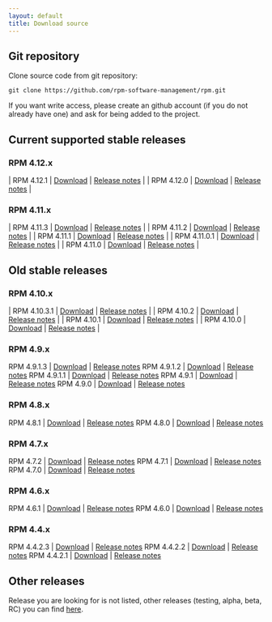 ```yaml
---
layout: default
title: Download source
---
```


## Git repository
Clone source code from git repository:

`git clone https://github.com/rpm-software-management/rpm.git`

If you want write access, please create an github account (if you do not already have one) and ask for being added to the project.

## Current supported stable releases

### RPM 4.12.x

| RPM 4.12.1 | [Download](https://github.com/rpm-software-management/rpm/archive/rpm-4.12.0.1-release.tar.gz) | [Release notes](https://github.com/rpm-software-management/rpm/releases/tag/rpm-4.12.0.1-release) |
| RPM 4.12.0 | [Download](https://github.com/rpm-software-management/rpm/archive/rpm-4.12.0-release.tar.gz) | [Release notes](https://github.com/rpm-software-management/rpm/releases/tag/rpm-4.12.0-release) |

### RPM 4.11.x

| RPM 4.11.3 | [Download](https://github.com/rpm-software-management/rpm/archive/rpm-4.11.3-release.tar.gz) | [Release notes](https://github.com/rpm-software-management/rpm/releases/tag/rpm-4.11.3-release) |
| RPM 4.11.2 | [Download](https://github.com/rpm-software-management/rpm/archive/rpm-4.11.2-release.tar.gz) | [Release notes](https://github.com/rpm-software-management/rpm/releases/tag/rpm-4.11.2-release) |
| RPM 4.11.1 | [Download](https://github.com/rpm-software-management/rpm/archive/rpm-4.11.1-release.tar.gz) | [Release notes](https://github.com/rpm-software-management/rpm/releases/tag/rpm-4.11.1-release) |
| RPM 4.11.0.1 | [Download](https://github.com/rpm-software-management/rpm/archive/rpm-4.11.0.1-release.tar.gz) | [Release notes](https://github.com/rpm-software-management/rpm/releases/tag/rpm-4.11.0.1-release) |
| RPM 4.11.0 | [Download](https://github.com/rpm-software-management/rpm/archive/rpm-4.11.0-release.tar.gz) | [Release notes](https://github.com/rpm-software-management/rpm/releases/tag/rpm-4.11.0-release) |

## Old stable releases


### RPM 4.10.x

| RPM 4.10.3.1 | [Download](https://github.com/rpm-software-management/rpm/archive/rpm-4.10.3.1-release.tar.gz) | [Release notes](https://github.com/rpm-software-management/rpm/releases/tag/rpm-4.10.3.1-release) |
| RPM 4.10.2 | [Download](https://github.com/rpm-software-management/rpm/archive/rpm-4.10.2-release.tar.gz) | [Release notes](https://github.com/rpm-software-management/rpm/releases/tag/rpm-4.10.2-release) |
| RPM 4.10.1 | [Download](https://github.com/rpm-software-management/rpm/archive/rpm-4.10.1.tar.gz) | [Release notes](https://github.com/rpm-software-management/rpm/releases/tag/rpm-4.10.1) |
| RPM 4.10.0 | [Download](https://github.com/rpm-software-management/rpm/archive/rpm-4.10.0.tar.gz) | [Release notes](https://github.com/rpm-software-management/rpm/releases/tag/rpm-4.10.0) |

### RPM 4.9.x

RPM 4.9.1.3 | [Download](https://github.com/rpm-software-management/rpm/archive/rpm-4.9.1.3-release.tar.gz) | [Release notes](https://github.com/rpm-software-management/rpm/releases/tag/rpm-4.9.1.3-release)
RPM 4.9.1.2 | [Download](https://github.com/rpm-software-management/rpm/archive/rpm-4.9.1.2-release.tar.gz) | [Release notes](https://github.com/rpm-software-management/rpm/releases/tag/rpm-4.9.1.2-release)
RPM 4.9.1.1 | [Download](https://github.com/rpm-software-management/rpm/archive/rpm-4.9.1.1-release.tar.gz) | [Release notes](https://github.com/rpm-software-management/rpm/releases/tag/rpm-4.9.1.1-release)
RPM 4.9.1 | [Download](https://github.com/rpm-software-management/rpm/archive/rpm-4.9.1-release.tar.gz) | [Release notes](https://github.com/rpm-software-management/rpm/releases/tag/rpm-4.9.1-release)
RPM 4.9.0 | [Download](https://github.com/rpm-software-management/rpm/archive/rpm-4.9.0.tar.gz) | [Release notes](https://github.com/rpm-software-management/rpm/releases/tag/rpm-4.9.0)

### RPM 4.8.x

RPM 4.8.1 | [Download](https://github.com/rpm-software-management/rpm/archive/rpm-4.8.1-release.tar.gz) | [Release notes](https://github.com/rpm-software-management/rpm/releases/tag/rpm-4.8.1-release)
RPM 4.8.0 | [Download](https://github.com/rpm-software-management/rpm/archive/rpm-4.8.0-release.tar.gz) | [Release notes](https://github.com/rpm-software-management/rpm/releases/tag/rpm-4.8.0-release)

### RPM 4.7.x

RPM 4.7.2 | [Download](https://github.com/rpm-software-management/rpm/archive/rpm-4.7.2-release.tar.gz) | [Release notes](https://github.com/rpm-software-management/rpm/releases/tag/rpm-4.7.2-release)
RPM 4.7.1 | [Download](https://github.com/rpm-software-management/rpm/archive/rpm-4.7.1-release.tar.gz) | [Release notes](https://github.com/rpm-software-management/rpm/releases/tag/rpm-4.7.1-release)
RPM 4.7.0 | [Download](https://github.com/rpm-software-management/rpm/archive/rpm-4.7.0.tar.gz) | [Release notes](https://github.com/rpm-software-management/rpm/releases/tag/rpm-4.7.0)

### RPM 4.6.x

RPM 4.6.1 | [Download](https://github.com/rpm-software-management/rpm/archive/rpm-4.6.1-release.tar.gz) | [Release notes](https://github.com/rpm-software-management/rpm/releases/tag/rpm-4.6.1-release)
RPM 4.6.0 | [Download](https://github.com/rpm-software-management/rpm/archive/rpm-4.6.0-release.tar.gz) | [Release notes](https://github.com/rpm-software-management/rpm/releases/tag/rpm-4.6.0-release)

### RPM 4.4.x

RPM 4.4.2.3 | [Download](https://github.com/rpm-software-management/rpm/archive/rpm-4.4.2.3-release.tar.gz) | [Release notes](https://github.com/rpm-software-management/rpm/releases/tag/rpm-4.4.2.3-release)
RPM 4.4.2.2 | [Download](https://github.com/rpm-software-management/rpm/archive/rpm-4.4.2.2-release.tar.gz) | [Release notes](https://github.com/rpm-software-management/rpm/releases/tag/rpm-4.4.2.2-release)
RPM 4.4.2.1 | [Download](https://github.com/rpm-software-management/rpm/archive/rpm-4.4.2.1-release.tar.gz) | [Release notes](https://github.com/rpm-software-management/rpm/releases/tag/rpm-4.4.2.1-release)


## Other releases
Release you are looking for is not listed, other releases (testing, alpha, beta, RC) you can find [here](https://github.com/rpm-software-management/rpm/releases).
